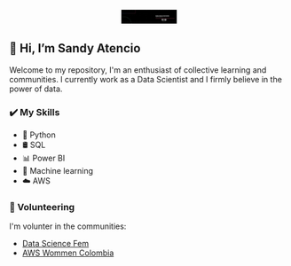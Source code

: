 
<p align="center">
<img src = "./assets/banner_github.png" width = 100>
</p>
<h2>👋 Hi, I’m Sandy Atencio</h2>
Welcome to my repository, I'm an enthusiast of collective learning and communities. I currently work as a Data Scientist and I firmly believe in the power of data.

<h3>✔️ My Skills</h3>

- 🐍 Python
- 🛢️ SQL
- 📊 Power BI
- 🤖 Machine learning 
- ☁️ AWS
<h3> 🤝 Volunteering </h3>

I'm volunter in the communities:
- [Data Science Fem](https://www.instagram.com/datasciencefem/)
- [AWS Wommen Colombia](https://www.instagram.com/awswomencolombia/)
<!---
satencioh/satencioh is a ✨ special ✨ repository because its `README.md` (this file) appears on your GitHub profile.
You can click the Preview link to take a look at your changes.
--->
